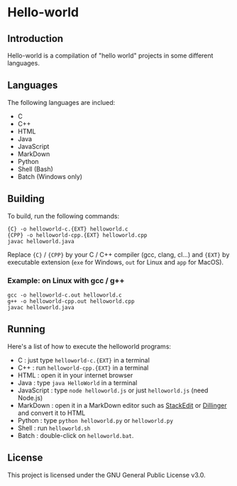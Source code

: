 # Hello-world

## Introduction

Hello-world is a compilation of "hello world" projects in some different languages.

## Languages

The following languages are inclued:
 - C
 - C++
 - HTML
 - Java
 - JavaScript
 - MarkDown
 - Python
 - Shell (Bash)
 - Batch (Windows only)

## Building

To build, run the following commands:
```
{C} -o helloworld-c.{EXT} helloworld.c
{CPP} -o helloworld-cpp.{EXT} helloworld.cpp
javac helloworld.java
```
Replace `{C}` / `{CPP}` by your C / C++ compiler (gcc, clang, cl...) and `{EXT}` by executable extension (`exe` for Windows, `out` for Linux and `app` for MacOS).

### **Example:** on Linux with gcc / g++
```
gcc -o helloworld-c.out helloworld.c
g++ -o helloworld-cpp.out helloworld.cpp
javac helloworld.java
```

## Running

Here's a list of how to execute the helloworld programs:
 - C : just type `helloworld-c.{EXT}` in a terminal
 - C++ : run `helloworld-cpp.{EXT}` in a terminal
 - HTML : open it in your internet browser
 - Java : type `java HelloWorld` in a terminal
 - JavaScript : type `node helloworld.js` or just `helloworld.js` (need Node.js)
 - MarkDown : open it in a MarkDown editor such as [StackEdit](https://stackedit.io/) or [Dillinger](https://dillinger.io/) and convert it to HTML
 - Python : type `python helloworld.py` or `helloworld.py`
 - Shell : run `helloworld.sh`
 - Batch : double-click on `helloworld.bat`.

## License

This project is licensed under the GNU General Public License v3.0.
